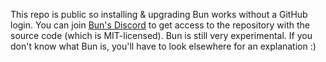 This repo is public so installing & upgrading Bun works without a GitHub login. You can join [Bun's Discord](https://bun.sh/discord) to get access to the repository with the source code (which is MIT-licensed). Bun is still very experimental. If you don't know what Bun is, you'll have to look elsewhere for an explanation :)
